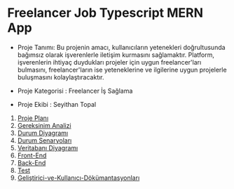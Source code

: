 # Freelancer Job Typescript MERN App

* Proje Tanımı: Bu projenin amacı, kullanıcıların yetenekleri doğrultusunda bağımsız olarak işverenlerle iletişim kurmasını sağlamaktır. Platform, işverenlerin ihtiyaç duydukları projeler için uygun freelancer'ları bulmasını, freelancer'ların ise yeteneklerine ve ilgilerine uygun projelerle buluşmasını kolaylaştıracaktır.

* Proje Kategorisi : Freelancer İş Sağlama

* Proje Ekibi : Seyithan Topal

1. [Proje Planı](https://github.com/Seyit10/freelancer-app/blob/main/ProjePlanı.md)
2. [Gereksinim Analizi](https://github.com/Seyit10/freelancer-app/blob/main/GereksinimAnalizi.md)
3. [Durum Diyagramı](https://github.com/Seyit10/freelancer-app/blob/main/DurumDiyagramı.md)
4. [Durum Senaryoları]()
5. [Veritabanı Diyagramı]()
6. [Front-End]()
7. [Back-End]()
8. [Test]()
9. [Geliştirici-ve-Kullanıcı-Dökümantasyonları]()
